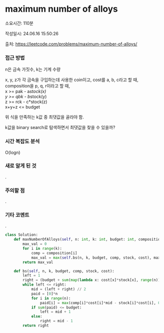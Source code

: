 # maximum number of alloys

소요시간: 110분

작성일시: 24.06.16 15:50:26

출처: https://leetcode.com/problems/maximum-number-of-alloys/

### 접근 방법
n은 금속 가짓수, k는 기계 수량

x, y, z가 각 금속을 구입하는데 사용한 coin이고, cost를 a, b, c라고 할 때, composition을 p, q, r이라고 할 때,  
x >= pak - a*stock(x)  
y >= qbk - b*stock(y)  
z >= rck - c*stock(z)  
x+y+z <= budget

위 식을 만족하는 k값 중 최댓값을 골라야 함.

k값을 binary search로 탐색하면서 최댓값을 찾을 수 있을까?

### 시간 복잡도 분석
O(logn)

### 새로 알게 된 것
.

### 주의할 점
.

### 기타 코멘트
.

```python
class Solution:
    def maxNumberOfAlloys(self, n: int, k: int, budget: int, composition: List[List[int]], stock: List[int], cost: List[int]) -> int:
        max_val = 0
        for i in range(k):
            comp = composition[i]
            max_val = max(self.bs(n, k, budget, comp, stock, cost), max_val)
        return max_val

    def bs(self, n, k, budget, comp, stock, cost):
        left = 1
        right = (budget + sum(map(lambda x: cost[x]*stock[x], range(n)))) // sum(map(lambda x: cost[x]*comp[x], range(n)))
        while left <= right:
            mid = (left + right) // 2
            paid = [0]*n
            for i in range(n):
                paid[i] = max(comp[i]*cost[i]*mid - stock[i]*cost[i], 0)
            if sum(paid) <= budget:
                left = mid + 1
            else:
                right = mid - 1
        return right
```
